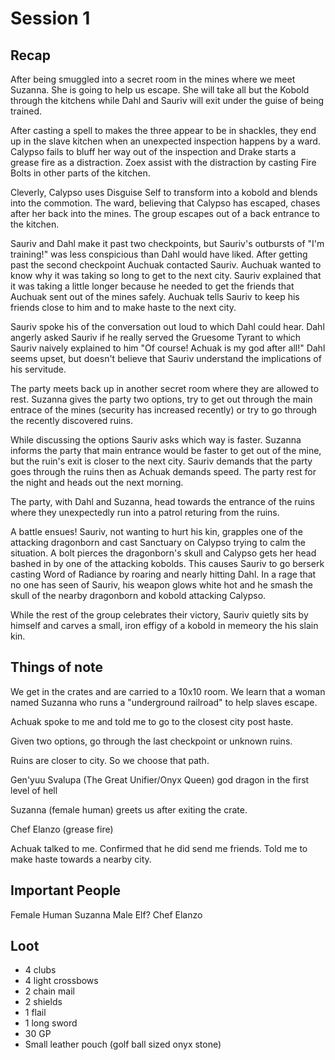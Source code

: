 # Session 1

## Recap
After being smuggled into a secret room in the mines where we meet Suzanna. She is going to help us escape. She will take all but the Kobold through the kitchens while Dahl and Sauriv will exit under the guise of being trained.

After casting a spell to makes the three appear to be in shackles, they end up in the slave kitchen when an unexpected inspection happens by a ward. Calypso fails to bluff her way out of the inspection and Drake starts a grease fire as a distraction. Zoex assist with the distraction by casting Fire Bolts in other parts of the kitchen.

Cleverly, Calypso uses Disguise Self to transform into a kobold and blends into the commotion. The ward, believing that Calypso has escaped, chases after her back into the mines. The group escapes out of a back entrance to the kitchen.

Sauriv and Dahl make it past two checkpoints, but Sauriv's outbursts of "I'm training!" was less conspicious than Dahl would have liked. After getting past the second checkpoint Auchuak contacted Sauriv. Auchuak wanted to know why it was taking so long to get to the next city. Sauriv explained that it was taking a little longer because he needed to get the friends that Auchuak sent out of the mines safely. Auchuak tells Sauriv to keep his friends close to him and to make haste to the next city.

Sauriv spoke his of the conversation out loud to which Dahl could hear. Dahl angerly asked Sauriv if he really served the Gruesome Tyrant to which Sauriv naively explained to him "Of course! Achuak is my god after all!" Dahl seems upset, but doesn't believe that Sauriv understand the implications of his servitude.

The party meets back up in another secret room where they are allowed to rest. Suzanna gives the party two options, try to get out through the main entrace of the mines (security has increased recently) or try to go through the recently discovered ruins.

While discussing the options Sauriv asks which way is faster. Suzanna informs the party that main entrance would be faster to get out of the mine, but the ruin's exit is closer to the next city. Sauriv demands that the party goes through the ruins then as Achuak demands speed. The party rest for the night and heads out the next morning.

The party, with Dahl and Suzanna, head towards the entrance of the ruins where they unexpectedly run into a patrol returing from the ruins.

A battle ensues! Sauriv, not wanting to hurt his kin, grapples one of the attacking dragonborn and cast Sanctuary on Calypso trying to calm the situation. A bolt pierces the dragonborn's skull and Calypso gets her head bashed in by one of the attacking kobolds. This causes Sauriv to go berserk casting Word of Radiance by roaring and nearly hitting Dahl. In a rage that no one has seen of Sauriv, his weapon glows white hot and he smash the skull of the nearby dragonborn and kobold attacking Calypso.

While the rest of the group celebrates their victory, Sauriv quietly sits by himself and carves a small, iron effigy of a kobold in memeory the his slain kin.

## Things of note

We get in the crates and are carried to a 10x10 room. We learn that a woman named Suzanna who runs a "underground railroad" to help slaves escape.

Achuak spoke to me and told me to go to the closest city post haste.

Given two options, go through the last checkpoint or unknown ruins.

Ruins are closer to city. So we choose that path.

Gen'yuu Svalupa  (The Great Unifier/Onyx Queen) god dragon in the first level of hell

Suzanna (female human) greets us after exiting the crate.

Chef Elanzo (grease fire)

Achuak talked to me. Confirmed that he did send me friends. Told me to make haste towards a nearby city.

## Important People
Female Human Suzanna 
Male Elf? Chef Elanzo


## Loot
- 4 clubs
- 4 light crossbows
- 2 chain mail
- 2 shields
- 1 flail
- 1 long sword
- 30 GP
- Small leather pouch (golf ball sized onyx stone)
